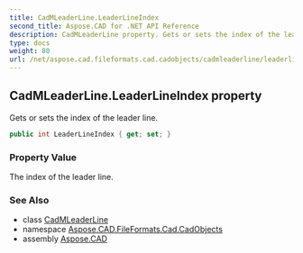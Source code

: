 ```yaml
---
title: CadMLeaderLine.LeaderLineIndex
second_title: Aspose.CAD for .NET API Reference
description: CadMLeaderLine property. Gets or sets the index of the leader line
type: docs
weight: 80
url: /net/aspose.cad.fileformats.cad.cadobjects/cadmleaderline/leaderlineindex/
---
```

## CadMLeaderLine.LeaderLineIndex property

Gets or sets the index of the leader line.

```csharp
public int LeaderLineIndex { get; set; }
```

### Property Value

The index of the leader line.

### See Also

* class [CadMLeaderLine](../)
* namespace [Aspose.CAD.FileFormats.Cad.CadObjects](../../cadmleaderline/)
* assembly [Aspose.CAD](../../../)


